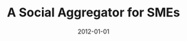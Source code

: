 ---
title: "A Social Aggregator for SMEs"
collection: publications
category: conferences
permalink: /publication/2012-01-01-A-Social-Aggregator-for-SMEs
date: 2012-01-01
venue: 'In Proc. of Intersocial Workshop on Online Social Networks: Challenges and Perspectives (IWOSN&apos;12), Patras, Greece, Jun. 15, 2012'
citation: ' Fabio Calefato,  Filippo Lanubile,  Nicole Novielli, &quot;A Social Aggregator for SMEs.&quot; <i>In Proc. of Intersocial Workshop on Online Social Networks: Challenges and Perspectives (IWOSN&apos;12), Patras, Greece, Jun. 15, 2012</i>, 2012.'
---